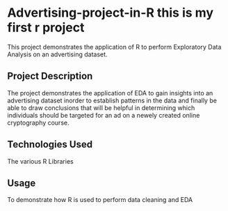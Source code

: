 # Advertising-project-in-R this is my first r project
This project demonstrates the application of R to perform Exploratory Data Analysis on an advertising dataset. 


## Project Description
The project demonstrates the application of EDA to gain insights into an advertising dataset inorder to establish patterns in the data and finally be able to draw conclusions that will be helpful in determining which individuals should be targeted for an ad on a newely created online cryptography course. 

## Technologies Used 
The various R Libraries

## Usage
To demonstrate how R is used to perform data cleaning and EDA

